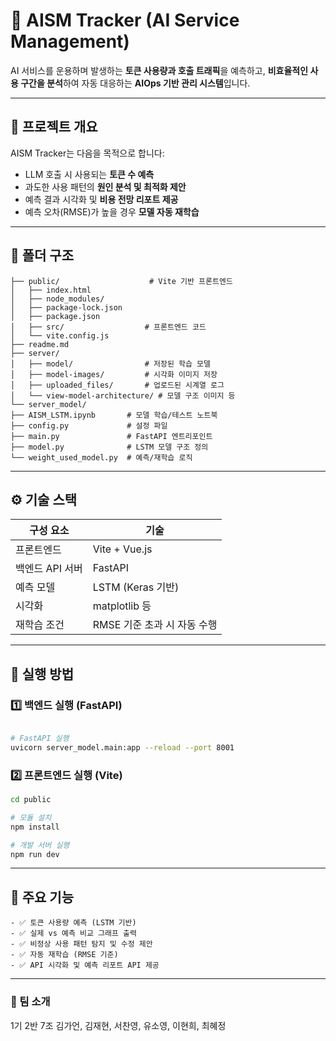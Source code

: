 # 🧠 AISM Tracker (AI Service Management)

AI 서비스를 운용하며 발생하는 **토큰 사용량과 호출 트래픽**을 예측하고, **비효율적인 사용 구간을 분석**하여 자동 대응하는 **AIOps 기반 관리 시스템**입니다.

---

## 📌 프로젝트 개요

AISM Tracker는 다음을 목적으로 합니다:

- LLM 호출 시 사용되는 **토큰 수 예측**
- 과도한 사용 패턴의 **원인 분석 및 최적화 제안**
- 예측 결과 시각화 및 **비용 전망 리포트 제공**
- 예측 오차(RMSE)가 높을 경우 **모델 자동 재학습**

---

## 🧩 폴더 구조
```
├── public/                    # Vite 기반 프론트엔드
│   ├── index.html
│   ├── node_modules/
│   ├── package-lock.json
│   ├── package.json
│   ├── src/                  # 프론트엔드 코드
│   └── vite.config.js
├── readme.md
├── server/
│   ├── model/                # 저장된 학습 모델
│   ├── model-images/         # 시각화 이미지 저장
│   ├── uploaded_files/       # 업로드된 시계열 로그
│   └── view-model-architecture/ # 모델 구조 이미지 등
└── server_model/
├── AISM_LSTM.ipynb       # 모델 학습/테스트 노트북
├── config.py             # 설정 파일
├── main.py               # FastAPI 엔트리포인트
├── model.py              # LSTM 모델 구조 정의
└── weight_used_model.py  # 예측/재학습 로직
```

---

## ⚙️ 기술 스택

| 구성 요소        | 기술                |
|------------------|---------------------|
| 프론트엔드        | Vite + Vue.js |
| 백엔드 API 서버   | FastAPI             |
| 예측 모델        | LSTM (Keras 기반) |
| 시각화            | matplotlib 등       |
| 재학습 조건       | RMSE 기준 초과 시 자동 수행 |

---

## 🚀 실행 방법

### 1️⃣ 백엔드 실행 (FastAPI)

```bash

# FastAPI 실행
uvicorn server_model.main:app --reload --port 8001
```

### 2️⃣ 프론트엔드 실행 (Vite)

```bash
cd public

# 모듈 설치
npm install

# 개발 서버 실행
npm run dev
```
---

## 🧠 주요 기능
	- ✅ 토큰 사용량 예측 (LSTM 기반)
	- ✅ 실제 vs 예측 비교 그래프 출력
	- ✅ 비정상 사용 패턴 탐지 및 수정 제안
	- ✅ 자동 재학습 (RMSE 기준)
	- ✅ API 시각화 및 예측 리포트 API 제공
 
---

### 🙋 팀 소개

1기 2반 7조
김가언, 김재현, 서찬영, 유소영, 이현희, 최혜정